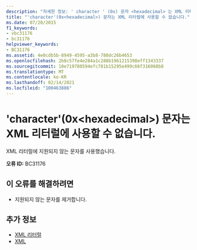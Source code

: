 ```yaml
---
description: "자세한 정보: ' character ' (0x) 문자 <hexadecimal> 는 XML 리터럴에 사용할 수 없습니다."
title: "'character'(0x<hexadecimal>) 문자는 XML 리터럴에 사용할 수 없습니다."
ms.date: 07/20/2015
f1_keywords:
- vbc31176
- bc31176
helpviewer_keywords:
- BC31176
ms.assetid: 4e0cdb5b-8949-4595-a3b8-788dc26b4653
ms.openlocfilehash: 2b8c57fe4e284a1c288b1961215398eff1343337
ms.sourcegitcommit: 10e719780594efc781b15295e499c66f316068b8
ms.translationtype: MT
ms.contentlocale: ko-KR
ms.lasthandoff: 02/14/2021
ms.locfileid: "100463886"
---
```

# <a name="character-character-0xhexadecimal-is-not-allowed-in-xml-literal"></a>'character'(0x\<hexadecimal>) 문자는 XML 리터럴에 사용할 수 없습니다.

XML 리터럴에 지원되지 않는 문자를 사용했습니다.  
  
 **오류 ID:** BC31176  
  
## <a name="to-correct-this-error"></a>이 오류를 해결하려면  
  
- 지원되지 않는 문자를 제거합니다.  
  
## <a name="see-also"></a>추가 정보

- [XML 리터럴](../language-reference/xml-literals/index.md)
- [XML](../programming-guide/language-features/xml/index.md)
